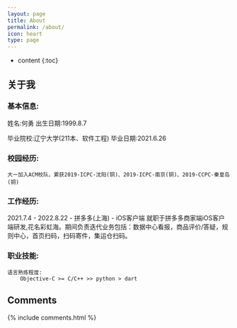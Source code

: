 ```yaml
---
layout: page
title: About
permalink: /about/
icon: heart
type: page
---
```


* content
{:toc}

## 关于我

### 基本信息:

姓名:何勇   出生日期:1999.8.7

毕业院校:辽宁大学(211本、软件工程)     毕业日期:2021.6.26

### 校园经历:
    大一加入ACM校队，累获2019-ICPC-沈阳(铜)、2019-ICPC-南京(铜)、2019-CCPC-秦皇岛(铜)

### 工作经历:

2021.7.4 - 2022.8.22 - 拼多多(上海) - iOS客户端
    就职于拼多多商家端iOS客户端研发,花名彩虹海。期间负责迭代业务包括：数据中心看报，商品评价/答疑，规则中心，首页扫码，扫码寄件，集运仓扫码。
    
### 职业技能:
    
    语言熟练程度:
        Objective-C >= C/C++ >> python > dart



## Comments

{% include comments.html %}
